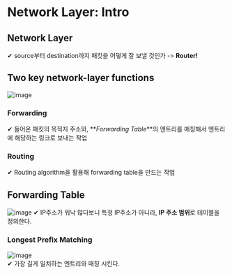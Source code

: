 # Network Layer: Intro

## Network Layer

✔ source부터 destination까지 패킷을 어떻게 잘 보낼 것인가 -> **Router!**

## Two key network-layer functions

![image](https://user-images.githubusercontent.com/109324637/196038635-02bbf2a8-acd1-4c76-b150-b4e7a453fa88.png)

### Forwarding

✔ 들어온 패킷의 목적지 주소와, **_Forwarding Table_**의 엔트리를 매칭해서 엔트리에 해당하는 링크로 보내는 작업

### Routing

✔ Routing algorithm을 활용해 forwarding table을 만드는 작업

## Forwarding Table

![image](https://user-images.githubusercontent.com/109324637/196038889-33804b7b-46d6-4a49-b3b1-a6a16c960fff.png)
✔ IP주소가 워낙 많다보니 특정 IP주소가 아니라, **IP 주소 범위**로 테이블을 정의한다.

### Longest Prefix Matching

![image](https://user-images.githubusercontent.com/109324637/196038966-e2ade75c-bba2-4193-82f0-528cf94f78ef.png)  
✔ 가장 길게 일치하는 엔트리와 매칭 시킨다.
